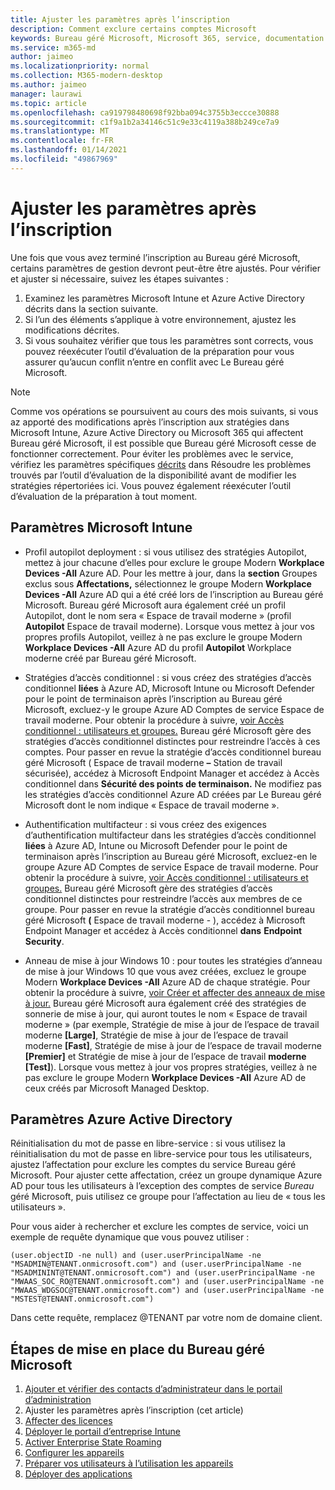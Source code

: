 ```yaml
---
title: Ajuster les paramètres après l’inscription
description: Comment exclure certains comptes Microsoft
keywords: Bureau géré Microsoft, Microsoft 365, service, documentation
ms.service: m365-md
author: jaimeo
ms.localizationpriority: normal
ms.collection: M365-modern-desktop
ms.author: jaimeo
manager: laurawi
ms.topic: article
ms.openlocfilehash: ca919798480698f92bba094c3755b3eccce30888
ms.sourcegitcommit: c1f9a1b2a34146c51c9e33c4119a388b249ce7a9
ms.translationtype: MT
ms.contentlocale: fr-FR
ms.lasthandoff: 01/14/2021
ms.locfileid: "49867969"
---
```

# <a name="adjust-settings-after-enrollment"></a>Ajuster les paramètres après l’inscription

Une fois que vous avez terminé l’inscription au Bureau géré Microsoft, certains paramètres de gestion devront peut-être être ajustés. Pour vérifier et ajuster si nécessaire, suivez les étapes suivantes :

1. Examinez les paramètres Microsoft Intune et Azure Active Directory décrits dans la section suivante.
2. Si l’un des éléments s’applique à votre environnement, ajustez les modifications décrites.
3. Si vous souhaitez vérifier que tous les paramètres sont [](https://aka.ms/mmdart) corrects, vous pouvez réexécuter l’outil d’évaluation de la préparation pour vous assurer qu’aucun conflit n’entre en conflit avec Le Bureau géré Microsoft.

> [!NOTE]
> Comme vos opérations se poursuivent au cours des mois suivants, si vous az apporté des modifications après l’inscription aux stratégies dans Microsoft Intune, Azure Active Directory ou Microsoft 365 qui affectent Bureau géré Microsoft, il est possible que Bureau géré Microsoft cesse de fonctionner correctement. Pour éviter les problèmes avec le service, vérifiez les paramètres spécifiques [décrits](../get-ready/readiness-assessment-fix.md) dans Résoudre les problèmes trouvés par l’outil d’évaluation de la disponibilité avant de modifier les stratégies répertoriées ici. Vous pouvez également réexécuter l’outil d’évaluation de la préparation à tout moment.


## <a name="microsoft-intune-settings"></a>Paramètres Microsoft Intune

- Profil autopilot deployment : si vous utilisez des stratégies Autopilot, mettez à jour chacune d’elles pour exclure le groupe Modern **Workplace Devices -All** Azure AD. Pour les mettre à jour, dans la **section** Groupes exclus sous **Affectations,** sélectionnez le groupe Modern **Workplace Devices -All** Azure AD qui a été créé lors de l’inscription au Bureau géré Microsoft. Bureau géré Microsoft aura également créé un profil Autopilot, dont le nom sera « Espace de travail moderne » (profil **Autopilot** Espace de travail moderne). Lorsque vous mettez à jour vos propres  profils Autopilot, veillez à ne pas exclure le groupe Modern **Workplace Devices -All** Azure AD du profil **Autopilot** Workplace moderne créé par Bureau géré Microsoft.

- Stratégies d’accès conditionnel : si vous créez des stratégies d’accès conditionnel **liées** à Azure AD, Microsoft Intune ou Microsoft Defender pour le point de terminaison après l’inscription au Bureau géré Microsoft, excluez-y le groupe Azure AD Comptes de service Espace de travail moderne. Pour obtenir la procédure à suivre, [voir Accès conditionnel : utilisateurs et groupes.](https://docs.microsoft.com/azure/active-directory/conditional-access/concept-conditional-access-users-groups) Bureau géré Microsoft gère des stratégies d’accès conditionnel distinctes pour restreindre l’accès à ces comptes. Pour passer en revue la stratégie d’accès conditionnel bureau géré Microsoft (  Espace de travail moderne **–** Station de travail sécurisée), accédez à Microsoft Endpoint Manager et accédez à Accès conditionnel dans **Sécurité des points de terminaison.** Ne modifiez pas les stratégies d’accès conditionnel Azure AD créées par Le Bureau géré Microsoft dont le nom indique « Espace de travail moderne ».

- Authentification multifacteur : si vous créez des exigences d’authentification multifacteur dans les stratégies d’accès conditionnel **liées** à Azure AD, Intune ou Microsoft Defender pour le point de terminaison après l’inscription au Bureau géré Microsoft, excluez-en le groupe Azure AD Comptes de service Espace de travail moderne. Pour obtenir la procédure à suivre, [voir Accès conditionnel : utilisateurs et groupes.](https://docs.microsoft.com/azure/active-directory/conditional-access/concept-conditional-access-users-groups) Bureau géré Microsoft gère des stratégies d’accès conditionnel distinctes pour restreindre l’accès aux membres de ce groupe. Pour passer en revue la stratégie d’accès conditionnel bureau géré Microsoft **(** Espace de travail moderne - ), accédez à Microsoft Endpoint Manager et accédez à Accès conditionnel **dans** **Endpoint Security**. 

- Anneau de mise à jour Windows 10 : pour toutes les stratégies d’anneau de mise à jour Windows 10 que vous avez créées, excluez le groupe Modern **Workplace Devices -All** Azure AD de chaque stratégie. Pour obtenir la procédure à suivre, [voir Créer et affecter des anneaux de mise à jour.](https://docs.microsoft.com/mem/intune/protect/windows-10-update-rings#create-and-assign-update-rings) Bureau géré Microsoft aura également créé des stratégies de sonnerie de mise à jour, qui auront toutes le nom « Espace de travail moderne » (par exemple, Stratégie de mise à jour de l’espace de travail moderne **[Large]**, Stratégie de mise à jour de l’espace de travail moderne **[Fast]**, Stratégie de mise à jour de l’espace de travail moderne **[Premier]** et Stratégie de mise à jour de l’espace de travail **moderne [Test]**). Lorsque vous mettez à jour vos  propres stratégies, veillez à ne pas exclure le groupe Modern **Workplace Devices -All** Azure AD de ceux créés par Microsoft Managed Desktop.


## <a name="azure-active-directory-settings"></a>Paramètres Azure Active Directory

Réinitialisation du mot de passe en libre-service : si vous utilisez la réinitialisation du mot de passe en libre-service pour tous les utilisateurs, ajustez l’affectation pour exclure les comptes du service Bureau géré Microsoft. Pour ajuster cette affectation, créez un groupe dynamique Azure AD pour tous les utilisateurs à l’exception des comptes de service *Bureau* géré Microsoft, puis utilisez ce groupe pour l’affectation au lieu de « tous les utilisateurs ».

Pour vous aider à rechercher et exclure les comptes de service, voici un exemple de requête dynamique que vous pouvez utiliser :

```Console
(user.objectID -ne null) and (user.userPrincipalName -ne "MSADMIN@TENANT.onmicrosoft.com") and (user.userPrincipalName -ne "MSADMININT@TENANT.onmicrosoft.com") and (user.userPrincipalName -ne "MWAAS_SOC_RO@TENANT.onmicrosoft.com") and (user.userPrincipalName -ne "MWAAS_WDGSOC@TENANT.onmicrosoft.com") and (user.userPrincipalName -ne "MSTEST@TENANT.onmicrosoft.com")
```

Dans cette requête, remplacez @TENANT par votre nom de domaine client.



## <a name="steps-to-get-started-with-microsoft-managed-desktop"></a>Étapes de mise en place du Bureau géré Microsoft

1. [Ajouter et vérifier des contacts d’administrateur dans le portail d’administration](add-admin-contacts.md)
2. Ajuster les paramètres après l’inscription (cet article)
3. [Affecter des licences](assign-licenses.md)
4. [Déployer le portail d’entreprise Intune](company-portal.md)
5. [Activer Enterprise State Roaming](enterprise-state-roaming.md)
6. [Configurer les appareils](set-up-devices.md)
7. [Préparer vos utilisateurs à l’utilisation les appareils](get-started-devices.md)
8. [Déployer des applications](deploy-apps.md)
